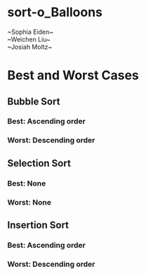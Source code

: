 # sort-o_Balloons
\~Sophia Eiden\~\
\~Weichen Liu\~\
\~Josiah Moltz\~

# Best and Worst Cases

## Bubble Sort
### Best: Ascending order

### Worst: Descending order

## Selection Sort
### Best: None

### Worst: None

## Insertion Sort
### Best: Ascending order

### Worst: Descending order
